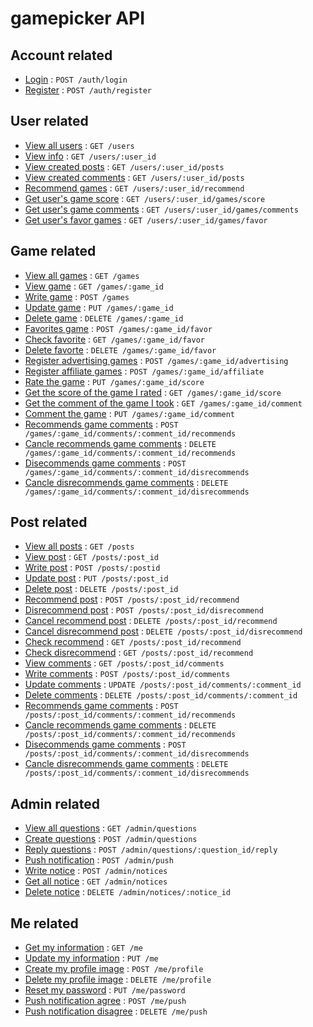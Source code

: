 # gamepicker API

## Account related

* [Login](documents/auth/login.json) : `POST /auth/login`
* [Register](documents/auth/register.json) : `POST /auth/register`

## User related

* [View all users](documents/users/all.json) : `GET /users`
* [View info](documents/users/read.md) : `GET /users/:user_id`
* [View created posts](documents/users/posts.md) : `GET /users/:user_id/posts`
* [View created comments](documents/users/comments.md) : `GET /users/:user_id/posts`
* [Recommend games](documents/users/recommend.md) : `GET /users/:user_id/recommend`
* [Get user's game score](documents/users/games/score/read.json) : `GET /users/:user_id/games/score`
* [Get user's game comments](documents/users/games/comments/read.json) : `GET /users/:user_id/games/comments`
* [Get user's favor games](documents/users/games/favor/read.json) : `GET /users/:user_id/games/favor`


## Game related

* [View all games](documents/games/all.md) : `GET /games`
* [View game](documents/games/read.md) : `GET /games/:game_id`
* [Write game](documents/games/create.md) : `POST /games`
* [Update game](documents/games/update.md) : `PUT /games/:game_id`
* [Delete game](documents/games/delete.md) : `DELETE /games/:game_id`
* [Favorites game](documents/games/favor/create.md) : `POST /games/:game_id/favor`
* [Check favorite](documents/games/favor/read.md) : `GET /games/:game_id/favor`
* [Delete favorte](documents/games/favor/delete.md) : `DELETE /games/:game_id/favor`
* [Register advertising games](documents/games/advertising.md) : `POST /games/:game_id/advertising`
* [Register affiliate games](documents/games/affiliate.md) : `POST /games/:game_id/affiliate`
* [Rate the game](documents/games/score/create.json) : `PUT /games/:game_id/score`
* [Get the score of the game I rated](documents/games/score/read.json) : `GET /games/:game_id/score`
* [Get the comment of the game I took](documents/games/comments/read.json) : `GET /games/:game_id/comment`
* [Comment the game](documents/games/comments/create.json) : `PUT /games/:game_id/comment`
* [Recommends game comments](documents/games/comments/recommends/create.json) : `POST /games/:game_id/comments/:comment_id/recommends`
* [Cancle recommends game comments](documents/games/comments/recommends/delete.json) : `DELETE /games/:game_id/comments/:comment_id/recommends`
* [Disecommends game comments](documents/games/comments/disrecommends/create.json) : `POST /games/:game_id/comments/:comment_id/disrecommends`
* [Cancle disrecommends game comments](documents/games/comments/disrecommends/delete.json) : `DELETE /games/:game_id/comments/:comment_id/disrecommends`

## Post related 

* [View all posts](documents/posts/all.md) : `GET /posts`
* [View post](documents/posts/read.md) : `GET /posts/:post_id`
* [Write post](documents/posts/write.md) : `POST /posts/:postid`
* [Update post](documents/posts/update.md) : `PUT /posts/:post_id`
* [Delete post](documents/posts/delete.md) : `DELETE /posts/:post_id`
* [Recommend post](documents/posts/recommends/create.json) : `POST /posts/:post_id/recommend`
* [Disrecommend post](documents/posts/disrecommends/create.json) : `POST /posts/:post_id/disrecommend`
* [Cancel recommend post](documents/posts/recommends/delete.json) : `DELETE /posts/:post_id/recommend`
* [Cancel disrecommend post](documents/posts/disrecommends/delete.json) : `DELETE /posts/:post_id/disrecommend`
* [Check recommend](documents/posts/recommends/read.json) : `GET /posts/:post_id/recommend`
* [Check disrecommend](documents/posts/disrecommends/read.json) : `GET /posts/:post_id/recommend`
* [View comments](documents/posts/comments/read.md) : `GET /posts/:post_id/comments`
* [Write comments](documents/posts/comments/create.md) : `POST /posts/:post_id/comments`
* [Update comments](documents/posts/comments/update.md) : `UPDATE /posts/:post_id/comments/:comment_id`
* [Delete comments](documents/posts/comments/delete.md) : `DELETE /posts/:post_id/comments/:comment_id`
* [Recommends game comments](documents/posts/comments/recommends/create.json) : `POST /posts/:post_id/comments/:comment_id/recommends`
* [Cancle recommends game comments](documents/posts/comments/recommends/delete.json) : `DELETE /posts/:post_id/comments/:comment_id/recommends`
* [Disecommends game comments](documents/posts/comments/disrecommends/create.json) : `POST /posts/:post_id/comments/:comment_id/disrecommends`
* [Cancle disrecommends game comments](documents/posts/comments/disrecommends/delete.json) : `DELETE /posts/:post_id/comments/:comment_id/disrecommends`

## Admin related

* [View all questions](documents/admin/questions/read.json) : `GET /admin/questions`
* [Create questions](documents/admin/questions/create.json) : `POST /admin/questions`
* [Reply questions](documents/admin/questions/reply/create.json) : `POST /admin/questions/:question_id/reply`
* [Push notification](documents/admin/push/create.json) : `POST /admin/push`
* [Write notice](documents/admin/notice/create.json) : `POST /admin/notices`
* [Get all notice](documents/admin/notice/read.json) : `GET /admin/notices`
* [Delete notice](documents/admin/notice/delete.json) : `DELETE /admin/notices/:notice_id`

## Me related

* [Get my information](documents/me/read.json) : `GET /me`
* [Update my information](documents/me/update.json) : `PUT /me`
* [Create my profile image](documents/me/profile/create.json) : `POST /me/profile`
* [Delete my profile image](documents/me/profile/delete.json) : `DELETE /me/profile`
* [Reset my password](documents/me/password/update.json) : `PUT /me/password`
* [Push notification agree](documents/me/push/create.json) : `POST /me/push`
* [Push notification disagree](documents/me/push/delete.json) : `DELETE /me/push`